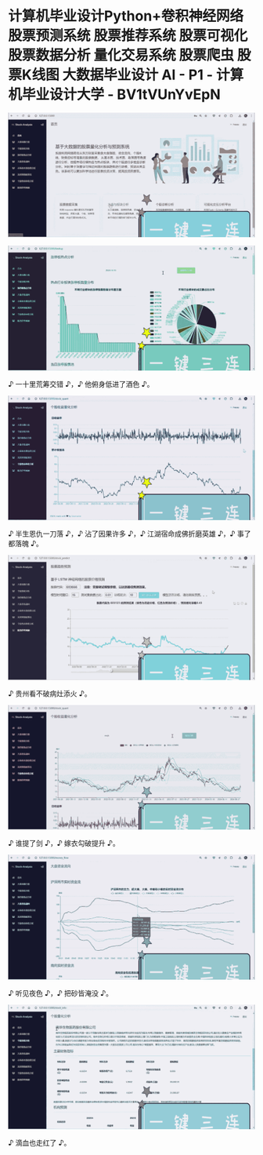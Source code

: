 # 计算机毕业设计Python+卷积神经网络股票预测系统 股票推荐系统 股票可视化 股票数据分析 量化交易系统 股票爬虫 股票K线图 大数据毕业设计 AI - P1 - 计算机毕业设计大学 - BV1tVUnYvEpN

![](img/1dfcff0cec3a57aed96145b121108e32_0.png)

![](img/1dfcff0cec3a57aed96145b121108e32_1.png)

♪ 一十里荒筹交错 ♪，♪ 他俯身低进了酒色 ♪。

![](img/1dfcff0cec3a57aed96145b121108e32_3.png)

♪ 半生恩仇一刀落 ♪，♪ 沾了因果许多 ♪，♪ 江湖宿命成佛折磨英雄 ♪，♪ 事了都落魄 ♪。

![](img/1dfcff0cec3a57aed96145b121108e32_5.png)

♪ 贵州看不破病灶添火 ♪。

![](img/1dfcff0cec3a57aed96145b121108e32_7.png)

♪ 谁提了剑 ♪，♪ 嫁衣勾破提升 ♪。

![](img/1dfcff0cec3a57aed96145b121108e32_9.png)

♪ 听见夜色 ♪，♪ 把砂皆淹没 ♪。

![](img/1dfcff0cec3a57aed96145b121108e32_11.png)

♪ 滴血也走红了 ♪。
